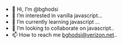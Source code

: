 - 👋 Hi, I’m @bghodsi
- 👀 I’m interested in vanilla javascript...
- 🌱 I’m currently learning javascript ...
- 💞️ I’m looking to collaborate on javascript..
- 📫 How to reach me bghodsi@verizon.net..

<!---
bghodsi/bghodsi is a ✨ special ✨ repository because its `README.md` (this file) appears on your GitHub profile.
You can click the Preview link to take a look at your changes.
--->

